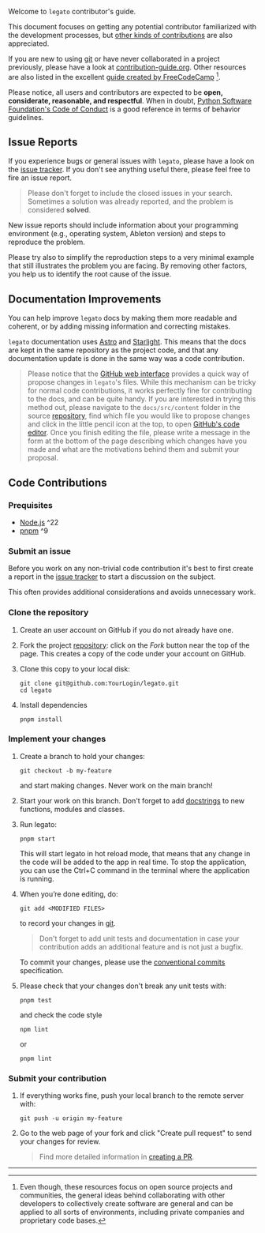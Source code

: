 Welcome to `legato` contributor's guide.

This document focuses on getting any potential contributor familiarized with the development processes, but [other kinds of contributions] are also appreciated.

If you are new to using [git] or have never collaborated in a project previously, please have a look at [contribution-guide.org]. Other resources are also listed in the excellent [guide created by FreeCodeCamp] [^contrib1].

Please notice, all users and contributors are expected to be **open, considerate, reasonable, and respectful**. When in doubt, [Python Software Foundation's Code of Conduct] is a good reference in terms of behavior guidelines.

## Issue Reports

If you experience bugs or general issues with `legato`, please have a look on the [issue tracker].
If you don't see anything useful there, please feel free to fire an issue report.

> Please don't forget to include the closed issues in your search.
> Sometimes a solution was already reported, and the problem is considered **solved**.

New issue reports should include information about your programming environment (e.g., operating system, Ableton version) and steps to reproduce the problem.

Please try also to simplify the reproduction steps to a very minimal example that still illustrates the problem you are facing. By removing other factors, you help us to identify the root cause of the issue.

## Documentation Improvements

You can help improve `legato` docs by making them more readable and coherent, or by adding missing information and correcting mistakes.

`legato` documentation uses [Astro] and [Starlight].
This means that the docs are kept in the same repository as the project code, and that any documentation update is done in the same way was a code contribution.


>   Please notice that the [GitHub web interface] provides a quick way of propose changes in `legato`'s files. While this mechanism can be tricky for normal code contributions, it works perfectly fine for contributing to the docs, and can be quite handy.
> If you are interested in trying this method out, please navigate to the `docs/src/content` folder in the source [repository], find which file you would like to propose changes and click in the little pencil icon at the top, to open [GitHub's code editor]. Once you finish editing the file, please write a message in the form at the bottom of the page describing which changes have you made and what are the motivations behind them and submit your proposal.


## Code Contributions

### Prequisites

- [Node.js] ^22
- [pnpm] ^9

### Submit an issue

Before you work on any non-trivial code contribution it's best to first create a report in the [issue tracker] to start a discussion on the subject.

This often provides additional considerations and avoids unnecessary work.

### Clone the repository

1. Create an user account on GitHub if you do not already have one.

2. Fork the project [repository]: click on the *Fork* button near the top of the page. This creates a copy of the code under your account on GitHub.

3. Clone this copy to your local disk:
    ```
    git clone git@github.com:YourLogin/legato.git
    cd legato
    ```

4. Install dependencies
    ```
    pnpm install
    ```

### Implement your changes

1. Create a branch to hold your changes:

    ```
    git checkout -b my-feature
    ```
    and start making changes. Never work on the main branch!

2. Start your work on this branch. Don't forget to add [docstrings] to new functions, modules and classes.
   
3. Run legato:
    ```
    pnpm start
    ```
    This will start legato in hot reload mode, that means that any change in the code will be added to the app in real time.
    To stop the application, you can use the Ctrl+C command in the terminal where the application is running.

4. When you’re done editing, do:
    ```
    git add <MODIFIED FILES>
    ```
    to record your changes in [git].


   > Don't forget to add unit tests and documentation in case your contribution adds an additional feature and is not just a bugfix.

    To commit your changes, please use the [conventional commits] specification.

5. Please check that your changes don't break any unit tests with:
    ```
    pnpm test
    ```
  
    and check the code style
    ```
    npm lint
    ```
    or
    ```
    pnpm lint
    ```

### Submit your contribution

1. If everything works fine, push your local branch to the remote server with:
    ```
    git push -u origin my-feature
    ```

2. Go to the web page of your fork and click "Create pull request" to send your changes for review.
    >Find more detailed information in [creating a PR].

---

[^contrib1]: Even though, these resources focus on open source projects and communities, the general ideas behind collaborating with other developers to collectively create software are general and can be applied to all sorts of environments, including private companies and proprietary code bases.


[Astro]: https://astro.build/
[contribution-guide.org]: http://www.contribution-guide.org/
[conventional commits]: https://www.conventionalcommits.org/
[creating a pr]: https://docs.github.com/en/pull-requests/collaborating-with-pull-requests/proposing-changes-to-your-work-with-pull-requests/creating-a-pull-request
[docstrings]: https://www.typescriptlang.org/docs/handbook/jsdoc-supported-types.html
[git]: https://git-scm.com
[github web interface]: https://docs.github.com/en/github/managing-files-in-a-repository/managing-files-on-github/editing-files-in-your-repository
[github's code editor]: https://docs.github.com/en/github/managing-files-in-a-repository/managing-files-on-github/editing-files-in-your-repository
[github's fork and pull request workflow]: https://guides.github.com/activities/forking/
[guide created by freecodecamp]: https://github.com/freecodecamp/how-to-contribute-to-open-source
[Node.js]: https://nodejs.org/en
[other kinds of contributions]: https://opensource.guide/how-to-contribute
[pnpm]: https://pnpm.io/
[python software foundation's code of conduct]: https://www.python.org/psf/conduct/
[Starlight]: https://starlight.astro.build/


[repository]: https://github.com/pruizlezcano/legato
[issue tracker]: https://github.com/pruizlezcano/legato/issues
